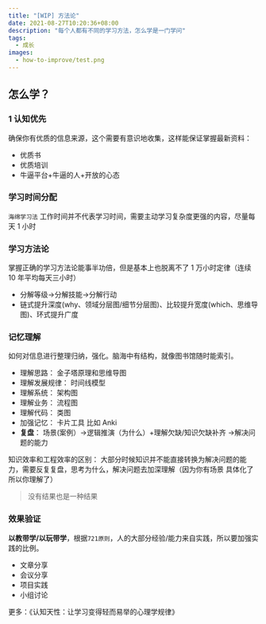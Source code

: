 ```yaml
---
title: "[WIP] 方法论"
date: 2021-08-27T10:20:36+08:00
description: "每个人都有不同的学习方法，怎么学是一门学问"
tags:
  - 成长
images:
  - how-to-improve/test.png
---
```


## 怎么学？

### 1 认知优先

确保你有优质的信息来源，这个需要有意识地收集，这样能保证掌握最新资料：

- 优质书
- 优质培训
- 牛逼平台+牛逼的人+开放的心态

### 学习时间分配

`海绵学习法` 工作时间并不代表学习时间，需要主动学习复杂度更强的内容，尽量每天 1 小时

### 学习方法论

掌握正确的学习方法论能事半功倍，但是基本上也脱离不了 1 万小时定律（连续 10 年平均每天三小时）

- 分解等级->分解技能->分解行动
- 链式提升深度(why、领域分层图/细节分层图)、比较提升宽度(which、思维导图)、环式提升广度

### 记忆理解

如何对信息进行整理归纳，强化。脑海中有结构，就像图书馆随时能索引。

- 理解思路： 金子塔原理和思维导图
- 理解发展规律： 时间线模型
- 理解系统： 架构图
- 理解业务： 流程图
- 理解代码： 类图
- 加强记忆： 卡片工具 比如 Anki
- **复盘**： 场景(案例）->逻辑推演（为什么）+理解欠缺/知识欠缺补齐 ->解决问题的能力

知识效率和工程效率的区别： 大部分时候知识并不能直接转换为解决问题的能力，需要反复复盘，思考为什么，解决问题去加深理解（因为你有场景 具体化了 所以你理解了）

> 没有结果也是一种结果

### 效果验证

**以教带学/以玩带学**，根据`721原则`，人的大部分经验/能力来自实践，所以要加强实践的比例。

- 文章分享
- 会议分享
- 项目实践
- 小组讨论

更多：《认知天性：让学习变得轻而易举的心理学规律》

